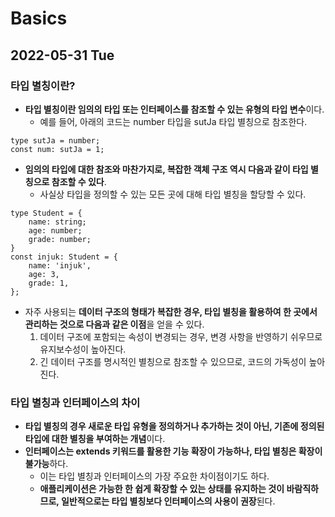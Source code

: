 # Basics
## 2022-05-31 Tue

### 타입 별칭이란?
* **타입 별칭이란 임의의 타입 또는 인터페이스를 참조할 수 있는 유형의 타입 변수**이다.
  * 예를 들어, 아래의 코드는 number 타입을 sutJa 타입 별칭으로 참조한다.
```
type sutJa = number;
const num: sutJa = 1;
```
* **임의의 타입에 대한 참조와 마찬가지로, 복잡한 객체 구조 역시 다음과 같이 타입 별칭으로 참조할 수 있다**.
  * 사실상 타입을 정의할 수 있는 모든 곳에 대해 타입 별칭을 할당할 수 있다.
```
type Student = {
    name: string;
    age: number;
    grade: number;
}
const injuk: Student = {
    name: 'injuk',
    age: 3,
    grade: 1,
}; 
```
* 자주 사용되는 **데이터 구조의 형태가 복잡한 경우, 타입 별칭을 활용하여 한 곳에서 관리하는 것으로 다음과 같은 이점**을 얻을 수 있다.
  1. 데이터 구조에 포함되는 속성이 변경되는 경우, 변경 사항을 반영하기 쉬우므로 유지보수성이 높아진다.
  2. 긴 데이터 구조를 명시적인 별칭으로 참조할 수 있으므로, 코드의 가독성이 높아진다.

### 타입 별칭과 인터페이스의 차이
* **타입 별칭의 경우 새로운 타입 유형을 정의하거나 추가하는 것이 아닌, 기존에 정의된 타입에 대한 별칭을 부여하는 개념**이다.
* **인터페이스는 extends 키워드를 활용한 기능 확장이 가능하나, 타입 별칭은 확장이 불가능**하다.
  * 이는 타입 별칭과 인터페이스의 가장 주요한 차이점이기도 하다.
  * **애플리케이션은 가능한 한 쉽게 확장할 수 있는 상태를 유지하는 것이 바람직하므로, 일반적으로는 타입 별칭보다 인터페이스의 사용이 권장**된다.
